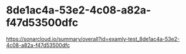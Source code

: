 # 8de1ac4a-53e2-4c08-a82a-f47d53500dfc
https://sonarcloud.io/summary/overall?id=examly-test_8de1ac4a-53e2-4c08-a82a-f47d53500dfc
